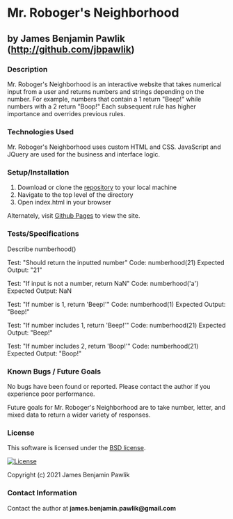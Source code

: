 # Mr. Roboger's Neighborhood
## by James Benjamin Pawlik (http://github.com/jbpawlik)

### __Description__
Mr. Roboger's Neighborhood is an interactive website that takes numerical input from a user and returns numbers and strings depending on the number. For example, numbers that contain a 1 return "Beep!" while numbers with a 2 return "Boop!" Each subsequent rule has higher importance and overrides previous rules. 

### __Technologies Used__
Mr. Roboger's Neighborhood uses custom HTML and CSS. JavaScript and JQuery are used for the business and interface logic.

### __Setup/Installation__
1. Download or clone the [repository](http://github.com/jbpawlik/numberhood) to your local machine
2. Navigate to the top level of the directory
3. Open index.html in your browser

Alternately, visit [Github Pages](http://jbpawlik.github.io/numberhood) to view the site.

### __Tests/Specifications__
Describe numberhood()

Test: "Should return the inputted number"
Code:
  numberhood(21)
Expected Output: "21" 

Test: "If input is not a number, return NaN"
Code:
  numberhood('a')
Expected Output: NaN

Test: "If number is 1, return 'Beep!'"
Code:
  numberhood(1)
Expected Output: "Beep!"

Test: "If number includes 1, return 'Beep!'"
Code: 
  numberhood(21)
Expected Output: "Beep!"

Test: "If number includes 2, return 'Boop!'"
Code:
  numberhood(21)
Expected Output: "Boop!"

### __Known Bugs / Future Goals__
No bugs have been found or reported. Please contact the author if you experience poor performance.

Future goals for Mr. Roboger's Neighborhood are to take number, letter, and mixed data to return a wider variety of responses.

### __License__
This software is licensed under the [BSD license](license.txt).

[![License](https://img.shields.io/badge/License-BSD%202--Clause-orange.svg)](https://opensource.org/licenses/BSD-2-Clause)

Copyright (c) 2021 James Benjamin Pawlik

### __Contact Information__
Contact the author at __james.benjamin.pawlik@gmail.com__
